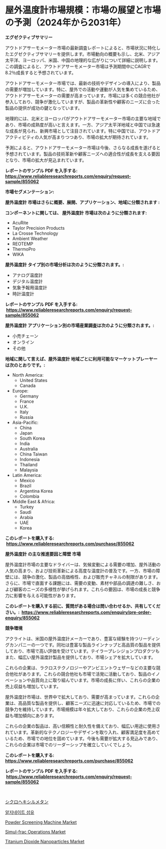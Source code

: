 <p><h1>屋外温度計市場規模：市場の展望と市場の予測（2024年から2031年）</h1></p><p><strong>エグゼクティブサマリー</strong></p>
<p><p>アウトドアサーモメーター市場の最新調査レポートによると、市場状況に特化したエグゼクティブサマリーを提供します。市場動向の概要も示し、北米、アジア太平洋、ヨーロッパ、米国、中国の地理的な広がりについて詳細に説明します。この調査によると、アウトドアサーモメーター市場は予測期間中にCAGRで8.2％成長すると予想されています。</p><p>アウトドアサーモメーター市場では、最新の技術やデザインの導入により、製品の需要が増加しています。特に、屋外での活動や運動が人気を集めているため、アウトドアサーモメーターの需要が高まっています。市場には多くの競合他社が参入しており、競争が激化していますが、製品の革新性や顧客のニーズに合った製品の提供が成功の鍵となっています。</p><p>地理的には、北米とヨーロッパがアウトドアサーモメーター市場の主要な地域であり、市場の成熟度が高いと言えます。一方、アジア太平洋地域と中国では急速な成長が見られ、新興市場として注目されています。特に中国では、アウトドアアクティビティの人気が高まりつつあり、市場の拡大が期待されています。</p><p>予測によると、アウトドアサーモメーター市場は今後、さらなる成長を遂げると予想されています。製品の技術革新や顧客ニーズへの適合性が成長を支える要因となり、市場の拡大が見込まれています。</p></p>
<p><strong>レポートのサンプル PDF を入手する: <a href="https://www.reliableresearchreports.com/enquiry/request-sample/855062">https://www.reliableresearchreports.com/enquiry/request-sample/855062</a></strong></p>
<p><strong>市場セグメンテーション:</strong></p>
<p><strong> 屋外温度計 市場はさらに概要、展開、アプリケーション、地域に分類されます :</strong></p>
<p><strong>コンポーネントに関しては、 屋外温度計 市場は次のように分類されます: &nbsp;</strong></p>
<p><ul><li>AcuRite</li><li>Taylor Precision Products</li><li>La Crosse Technology</li><li>Ambient Weather</li><li>REOTEMP</li><li>ThermoPro</li><li>WIKA</li></ul></p>
<p><strong> 屋外温度計 タイプ別の市場分析は次のように分類されます。:</strong></p>
<p><ul><li>アナログ温度計</li><li>デジタル温度計</li><li>気象予報用温度計</li><li>時計温度計</li></ul></p>
<p><strong>レポートのサンプル PDF を入手する: &nbsp;<a href="https://www.reliableresearchreports.com/enquiry/request-sample/855062">https://www.reliableresearchreports.com/enquiry/request-sample/855062</a></strong></p>
<p><strong> 屋外温度計 アプリケーション別の市場産業調査は次のように分類されます。:</strong></p>
<p><ul><li>小売チェーン</li><li>オンライン</li><li>その他</li></ul></p>
<p><strong>地域に関して言えば、屋外温度計 地域ごとに利用可能なマーケットプレーヤーは次のとおりです。:</strong></p>
<p><ul>
    <li>
        North America:
        <ul>
            <li>United States</li>
            <li>Canada</li>
        </ul>
    </li>
    <li>
        Europe:
        <ul>
            <li>Germany</li>
            <li>France</li>
            <li>U.K.</li>
            <li>Italy</li>
            <li>Russia</li>
        </ul>
    </li>
    <li>
        Asia-Pacific:
        <ul>
            <li>China</li>
            <li>Japan</li>
            <li>South Korea</li>
            <li>India</li>
            <li>Australia</li>
            <li>China Taiwan</li>
            <li>Indonesia</li>
            <li>Thailand</li>
            <li>Malaysia</li>
        </ul>
    </li>
    <li>
        Latin America:
        <ul>
            <li>Mexico</li>
            <li>Brazil</li>
            <li>Argentina Korea</li>
            <li>Colombia</li>
        </ul>
    </li>
    <li>
        Middle East & Africa:
        <ul>
            <li>Turkey</li>
            <li>Saudi</li>
            <li>Arabia</li>
            <li>UAE</li>
            <li>Korea</li>
        </ul>
    </li>
    </ul></p>
<p><strong>このレポートを購入する: &nbsp;<a href="https://www.reliableresearchreports.com/purchase/855062">https://www.reliableresearchreports.com/purchase/855062</a></strong></p>
<p><strong>屋外温度計 の主な推進要因と障壁 市場</strong></p>
<p><p>屋外温度計市場の主要なドライバーは、気候変動による需要の増加、屋外活動の人気の高まり、および技術革新による高度な温度計の普及です。一方、市場の障壁には、競争の激化、製品の高価格性、および販売チャネルの制限があります。さらに、市場で直面する課題には、需要の変動、素材や部品の調達の難しさ、および顧客のニーズの多様性が挙げられます。これらの要因は、市場の成長と競争力に影響を与える可能性があります。</p></p>
<p><strong>このレポートを購入する前に、質問がある場合は問い合わせるか、共有してください。:&nbsp; <a href="https://www.reliableresearchreports.com/enquiry/pre-order-enquiry/855062">https://www.reliableresearchreports.com/enquiry/pre-order-enquiry/855062</a></strong></p>
<p><strong>競争環境</strong></p>
<p><p>アクライトは、米国の屋外温度計メーカーであり、豊富な経験を持つリーディングカンパニーの一つです。同社は豊富な製品ラインナップと高品質の製品を提供しており、市場で高い評価を受けています。テイラープレシジョンプロダクツもまた、幅広い屋外温度計製品を提供しており、市場シェアを拡大しています。</p><p>これらの企業は、ラクロステクノロジーやアンビエントウェザーなどの主要な競合他社があります。これらの競合他社も市場で活発に活動しており、製品のイノベーションや品質向上に取り組んでいます。市場の成長に伴い、これらの企業の売上収益も増加しています。</p><p>屋外温度計市場は、世界中で拡大しており、需要が高まっています。これらの企業は、高品質な製品を提供し、顧客ニーズに迅速に対応しているため、市場での競争力を維持しています。市場規模は年々拡大しており、これらの企業の売上収益も増加傾向にあります。</p><p>これらの企業の製品は、高い信頼性と耐久性を備えており、幅広い用途に使用されています。革新的なテクノロジーやデザインを取り入れ、顧客満足度を高めているため、市場での地位を固めています。今後も需要が拡大する見込みであり、これらの企業は市場でのリーダーシップを確立していくでしょう。</p></p>
<p><strong>このレポートを購入する: &nbsp; <a href="https://www.reliableresearchreports.com/purchase/855062">https://www.reliableresearchreports.com/purchase/855062</a></strong></p>
<p><strong>レポートのサンプル PDF を入手する: &nbsp;<a href="https://www.reliableresearchreports.com/enquiry/request-sample/855062">https://www.reliableresearchreports.com/enquiry/request-sample/855062</a></strong><strong></strong></p>
<p>&nbsp;</p>
<p><p><a href="https://medium.com/@camerondowd204/%E3%82%B7%E3%82%AF%E3%83%AD%E3%83%98%E3%82%AD%E3%82%B7%E3%83%AB%E3%83%A1%E3%82%BF%E3%83%B3%E5%B8%82%E5%A0%B4%E3%81%AF2031%E5%B9%B4%E3%81%BE%E3%81%A7%E3%81%AE%E5%B8%82%E5%A0%B4%E3%82%B7%E3%82%A7%E3%82%A2-%E3%82%B5%E3%82%A4%E3%82%BA-%E4%BA%88%E6%B8%AC%E3%81%AB%E7%84%A6%E7%82%B9%E3%82%92%E5%BD%93%E3%81%A6%E3%81%A6%E3%81%84%E3%81%BE%E3%81%99-640259f7fa65">シクロヘキシルメタン</a></p><p><a href="https://medium.com/@porterhntz2023/%EC%95%8C%EA%B8%B4%EC%82%B0-%EC%84%AC%EC%9C%A0-%EC%8B%9C%EC%9E%A5-%EC%A0%90%EC%9C%A0%EC%9C%A8-%EB%B3%80%ED%99%94-%EB%B0%8F-%EC%8B%9C%EC%9E%A5-%EC%84%B1%EC%9E%A5-%EC%B6%94%EC%84%B8-2024-2031-66b6c0da58fa">알지네이트 섬유</a></p><p><a href="https://view.publitas.com/reportprime-1/powder-screening-machine-market-size-2024-2031-global-industrial-analysis-key-geographical-regions-market-share-top-key-players-product-types-and-forecast-research-report/">Powder Screening Machine Market</a></p><p><a href="https://github.com/santosh758595/Market-Research-Report-List-4/blob/main/simul-frac-operations-market.md">Simul-frac Operations Market</a></p><p><a href="https://gratis-rainforest-2ca.notion.site/Titanium-Dioxide-Nanoparticles-Market-Size-Evaluating-its-Market-Trends-Growth-and-Projections-20-148ea102d8a843adb3cd1fe72b8a511d">Titanium Dioxide Nanoparticles Market</a></p></p>